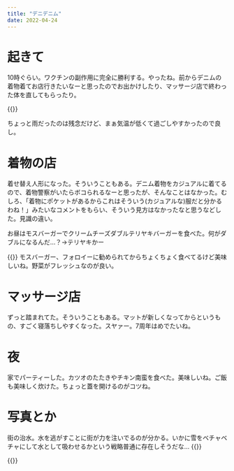 ```yaml
---
title: "デニデニム"
date: 2022-04-24
---
```


# 起きて
10時ぐらい。ワクチンの副作用に完全に勝利する。やったね。前からデニムの着物着てお店行きたいなーと思ったのでお出かけしたり、マッサージ店で終わった体を直してもらったり。

{{<tweet user="dango_bot" id="1518075310075711490">}}

ちょっと雨だったのは残念だけど、まぁ気温が低くて過ごしやすかったので良し。

# 着物の店
着せ替え人形になった。そういうこともある。デニム着物をカジュアルに着てるので、着物警察がいたらボコられるなーと思ったが、そんなことはなかった。むしろ、「着物にポケットがあるからこれはそういう(カジュアルな)服だと分かるわね！」みたいなコメントをもらい、そういう見方はなかったなと思うなどした。見識の違い。

お昼はモスバーガーでクリームチーズダブルテリヤキバーガーを食べた。何がダブルになるんだ...？→テリヤキかー

{{<tweet user="dango_bot" id="1518247912966623232">}}
モスバーガー、フォロイーに勧められてからちょくちょく食べてるけど美味しいね。野菜がフレッシュなのが良い。
# マッサージ店
ずっと踏まれてた。そういうこともある。マットが新しくなってからというもの、すごく寝落ちしやすくなった。スヤァー。7周年はめでたいね。

# 夜
家でパーティーした。カツオのたたきやチキン南蛮を食べた。美味しいね。ご飯も美味しく炊けた。ちょっと蓋を開けるのがコツね。
# 写真とか
街の治水。水を逃がすことに街が力を注いでるのが分かる。いかに雪をベチャベチャにして水として吸わせるかという戦略普通に存在しそうだな...
{{<tweet user="dango_bot" id="1518249023064674305">}}

{{<tweet user="dango_bot" id="1518253062938578944">}}
